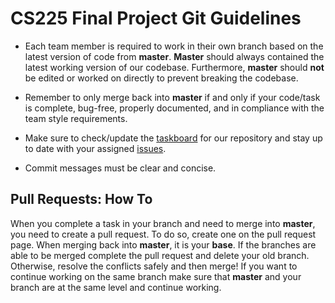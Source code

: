 # CS225 Final Project Git Guidelines

- Each team member is required to work in their own branch based on the latest version of code from **master**. **Master** should always contained the latest working version of our codebase. Furthermore, **master** should **not** be edited or worked on directly to prevent breaking the codebase.

- Remember to only merge back into **master** if and only if your code/task is complete, bug-free, properly documented, and in compliance with the team style requirements.

- Make sure to check/update the [taskboard](https://github-dev.cs.illinois.edu/cs225-fa20/chiragg4-anityak2-aditk3-alivabp2/projects/1) for our repository and stay up to date with your assigned [issues](https://github-dev.cs.illinois.edu/cs225-fa20/chiragg4-anityak2-aditk3-alivabp2/issues).

- Commit messages must be clear and concise.

## Pull Requests: How To

When you complete a task in your branch and need to merge into **master**, you need to create a pull request. To do so, create one on the pull request page. When merging back into **master**, it is your **base**. If the branches are able to be merged complete the pull request and delete your old branch. Otherwise, resolve the conflicts safely and then merge! If you want to continue working on the same branch make sure that **master** and your branch are at the same level and continue working. 
